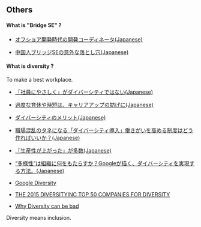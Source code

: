 ## Others

#### What is "Bridge SE" ?

- [オフショア開発時代の開発コーディネータ(Japanese)](http://www.itmedia.co.jp/keywords/offshore_kaihatsujidai.html)

- [中国人ブリッジSEの意外な落とし穴(Japanese)](http://www.itmedia.co.jp/im/articles/0511/01/news131.html)


#### What is diversity ?

To make a best workplace.

- [「社員にやさしく」がダイバーシティではない(Japanese)](http://toyokeizai.net/articles/-/5717?page=3)

- [過度な育休や時短は、キャリアアップの妨げに(Japanese)](http://toyokeizai.net/articles/-/13268)

- [ダイバーシティのメリット(Japanese)](http://www.worklifebalance.co.jp/diversity/)

- [職場混乱のタネになる「ダイバーシティ導入」働きがいを高める制度はどう作ればいいか？(Japanese)](http://diamond.jp/articles/-/70606)

- [「生産性が上がった」が多数(Japanese)](http://diamond.jp/articles/-/71865?page=2)

- [“多様性”は組織に何をもたらすか？Googleが描く、ダイバーシティを実現する方法。(Japanese)](http://careerhack.en-japan.com/report/detail/210)

- [Google Diversity](http://www.google.com/diversity/at-google.html)

- [THE 2015 DIVERSITYINC TOP 50 COMPANIES FOR DIVERSITY](http://www.diversityinc.com/the-diversityinc-top-50-companies-for-diversity-2015/)

- [Why Diversity can be bad](http://www.forbes.com/sites/sebastianbailey/2014/05/20/why-we-should-prioritize-the-i-in-d-and-i/#2715e4857a0b5bb58a077ee3)

Diversity means inclusion. 

